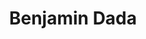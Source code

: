 ---
title:      Benjamin Dada
username:   benjamin
position:   Experience Team Member
permalink:  /benjamin
image1:     '/uploads/people/benjamin-01.jpg'
image2:     '/uploads/people/benjamin-02.jpg'
image3:     '/uploads/people/benjamin-03.jpg'
image4:     '/uploads/people/benjamin-04.jpg'
twitter:    benjamin
blurb:      helping you experience eyowo
layout:     author
background: light
---